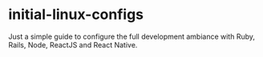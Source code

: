 # initial-linux-configs
Just a simple guide to configure the full development ambiance with Ruby, Rails, Node, ReactJS and React Native.

